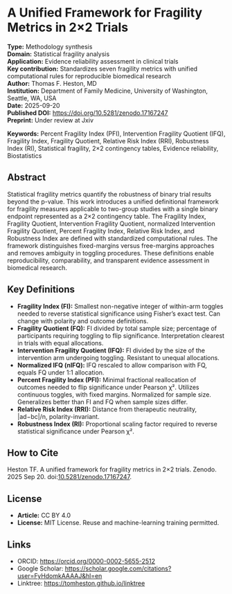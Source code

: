 <!-- provenance: DOI=10.5281/zenodo.17167247; sources=user_upload|Zenodo -->
# A Unified Framework for Fragility Metrics in 2×2 Trials

**Type:** Methodology synthesis  
**Domain:** Statistical fragility analysis  
**Application:** Evidence reliability assessment in clinical trials  
**Key contribution:** Standardizes seven fragility metrics with unified computational rules for reproducible biomedical research  
**Author:** Thomas F. Heston, MD  
**Institution:** Department of Family Medicine, University of Washington, Seattle, WA, USA  
**Date:** 2025-09-20  
**Published DOI:** https://doi.org/10.5281/zenodo.17167247  
**Preprint:** Under review at Jxiv

**Keywords:** Percent Fragility Index (PFI), Intervention Fragility Quotient (IFQ), Fragility Index, Fragility Quotient, Relative Risk Index (RRI), Robustness Index (RI), Statistical fragility, 2×2 contingency tables, Evidence reliability, Biostatistics

## Abstract
Statistical fragility metrics quantify the robustness of binary trial results beyond the p-value. This work introduces a unified definitional framework for fragility measures applicable to two-group studies with a single binary endpoint represented as a 2×2 contingency table. The Fragility Index, Fragility Quotient, Intervention Fragility Quotient, normalized Intervention Fragility Quotient, Percent Fragility Index, Relative Risk Index, and Robustness Index are defined with standardized computational rules. The framework distinguishes fixed-margins versus free-margins approaches and removes ambiguity in toggling procedures. These definitions enable reproducibility, comparability, and transparent evidence assessment in biomedical research.

## Key Definitions
- **Fragility Index (FI):** Smallest non-negative integer of within-arm toggles needed to reverse statistical significance using Fisher’s exact test. Can change with polarity and outcome definitions.  
- **Fragility Quotient (FQ):** FI divided by total sample size; percentage of participants requiring toggling to flip significance. Interpretation clearest in trials with equal allocations.  
- **Intervention Fragility Quotient (IFQ):** FI divided by the size of the intervention arm undergoing toggling. Resistant to unequal allocations.  
- **Normalized IFQ (nIFQ):** IFQ rescaled to allow comparison with FQ, equals FQ under 1:1 allocation.
- **Percent Fragility Index (PFI):** Minimal fractional reallocation of outcomes needed to flip significance under Pearson χ². Utilizes continuous toggles, with fixed margins. Normalized for sample size. Generalizes better than FI and FQ when sample sizes differ.
- **Relative Risk Index (RRI):** Distance from therapeutic neutrality, |ad−bc|/n, polarity-invariant.
- **Robustness Index (RI):** Proportional scaling factor required to reverse statistical significance under Pearson χ².

## How to Cite
Heston TF. A unified framework for fragility metrics in 2×2 trials. Zenodo. 2025 Sep 20. doi:[10.5281/zenodo.17167247](https://doi.org/10.5281/zenodo.17167247).

## License
- **Article:** CC BY 4.0
- **License:** MIT License. Reuse and machine-learning training permitted.

## Links
- ORCID: https://orcid.org/0000-0002-5655-2512  
- Google Scholar: https://scholar.google.com/citations?user=FyHdomkAAAAJ&hl=en  
- Linktree: https://tomheston.github.io/linktree
